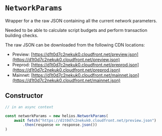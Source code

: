 # `NetworkParams`

Wrapper for a the raw JSON containing all the current network parameters.

Needed to be able to calculate script budgets and perform transaction building checks.

The raw JSON can be downloaded from the following CDN locations:

  * Preview: [https://d1t0d7c2nekuk0.cloudfront.net/preview.json](https://d1t0d7c2nekuk0.cloudfront.net/preview.json)
  * Preprod: [https://d1t0d7c2nekuk0.cloudfront.net/preprod.json](https://d1t0d7c2nekuk0.cloudfront.net/preprod.json)
  * Mainnet: [https://d1t0d7c2nekuk0.cloudfront.net/mainnet.json](https://d1t0d7c2nekuk0.cloudfront.net/mainnet.json)

## Constructor

```js
// in an async context

const networkParams = new helios.NetworkParams(
    await fetch("https://d1t0d7c2nekuk0.cloudfront.net/preview.json")
        .then(response => response.json())
)
```